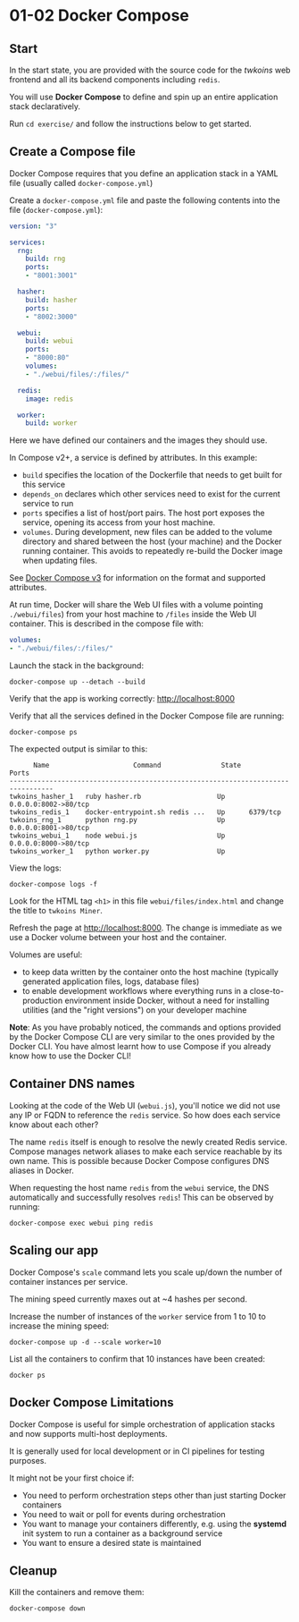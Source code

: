 # 01-02 Docker Compose

## Start

In the start state, you are provided with the source code for the _twkoins_ web frontend and all its backend components including `redis`.

You will use **Docker Compose** to define and spin up an entire application stack declaratively.

Run `cd exercise/` and follow the instructions below to get started.

## Create a Compose file

Docker Compose requires that you define an application stack in a YAML file (usually called `docker-compose.yml`)

Create a `docker-compose.yml` file and paste the following contents into the file (`docker-compose.yml`):

```yaml
version: "3"

services:
  rng:
    build: rng
    ports:
    - "8001:3001"

  hasher:
    build: hasher
    ports:
    - "8002:3000"

  webui:
    build: webui
    ports:
    - "8000:80"
    volumes:
    - "./webui/files/:/files/"

  redis:
    image: redis

  worker:
    build: worker
```

Here we have defined our containers and the images they should use.

In Compose v2+, a service is defined by attributes. In this example:

* `build` specifies the location of the Dockerfile that needs to get built for this service
* `depends_on` declares which other services need to exist for the current service to run
* `ports` specifies a list of host/port pairs. The host port exposes the service, opening its access from your host machine.
* `volumes`. During development, new files can be added to the volume directory and shared between the host (your machine) and the Docker running container. This avoids to repeatedly re-build the Docker image when updating files.

See [Docker Compose v3](https://docs.docker.com/compose/compose-file/) for information on the format and supported attributes.

At run time, Docker will share the Web UI files with a volume pointing `./webui/files`) from your host machine to `/files` inside the Web UI container. This is described in the compose file with:

```yaml
volumes:
- "./webui/files/:/files/"
```

Launch the stack in the background:

```console
docker-compose up --detach --build
```

Verify that the app is working correctly: <http://localhost:8000>

Verify that all the services defined in the Docker Compose file are running:

```console
docker-compose ps
```

The expected output is similar to this:

```output
      Name                     Command               State          Ports
---------------------------------------------------------------------------------
twkoins_hasher_1   ruby hasher.rb                   Up      0.0.0.0:8002->80/tcp
twkoins_redis_1    docker-entrypoint.sh redis ...   Up      6379/tcp
twkoins_rng_1      python rng.py                    Up      0.0.0.0:8001->80/tcp
twkoins_webui_1    node webui.js                    Up      0.0.0.0:8000->80/tcp
twkoins_worker_1   python worker.py                 Up
```

View the logs:

```console
docker-compose logs -f
```

Look for the HTML tag `<h1>` in this file `webui/files/index.html` and change the title to `twkoins Miner`.

Refresh the page at [http://localhost:8000](http://localhost:8000). The change is immediate as we use a Docker volume between your host and the container.

Volumes are useful:

* to keep data written by the container onto the host machine (typically generated application files, logs, database files)
* to enable development workflows where everything runs in a close-to-production environment inside Docker, without a need for installing utilities (and the "right versions") on your developer machine

**Note**: As you have probably noticed, the commands and options provided by the Docker Compose CLI are very similar to the ones provided by the Docker CLI. You have almost learnt how to use Compose if you already know how to use the Docker CLI!

## Container DNS names

Looking at the code of the Web UI (`webui.js`), you'll notice we did not use any IP or FQDN to reference the `redis` service. So how does each service know about each other?

The name `redis` itself is enough to resolve the newly created Redis service. Compose manages network aliases to make each service reachable by its own name. This is possible because Docker Compose configures DNS aliases in Docker.

When requesting the host name `redis` from the `webui` service, the DNS automatically and successfully resolves `redis`! This can be observed by running:

```console
docker-compose exec webui ping redis
```

## Scaling our app

Docker Compose's `scale` command lets you scale up/down the number of container instances per service.

The mining speed currently maxes out at ~4 hashes per second.

Increase the number of instances of the `worker` service from 1 to 10 to increase the mining speed:

```console
docker-compose up -d --scale worker=10
```

List all the containers to confirm that 10 instances have been created:

```console
docker ps
```

## Docker Compose Limitations

Docker Compose is useful for simple orchestration of application stacks and now supports multi-host deployments.

It is generally used for local development or in CI pipelines for testing purposes.

It might not be your first choice if:

* You need to perform orchestration steps other than just starting Docker containers
* You need to wait or poll for events during orchestration
* You want to manage your containers differently, e.g. using the **systemd** init system to run a container as a background service
* You want to ensure a desired state is maintained

## Cleanup

Kill the containers and remove them:

```console
docker-compose down
```
